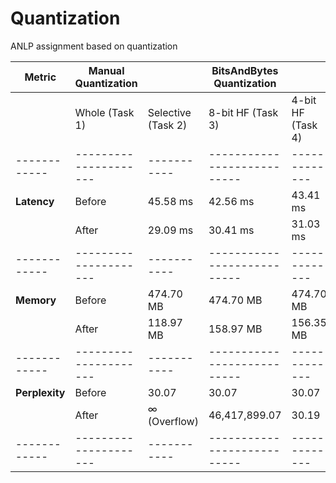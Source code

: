 # Quantization
ANLP assignment based on quantization

| Metric     | Manual Quantization |           | BitsAndBytes Quantization |             |             |
| ---------- | ------------------- | --------- |---------------------------|-------------|-------------|
|            | Whole (Task 1)      | Selective (Task 2) | 8-bit HF (Task 3)       | 4-bit HF (Task 4) | 4-bit NF4 (Task 5) |
|------------|---------------------|-----------|---------------------------|-------------|-------------|
| **Latency**| Before              | 45.58 ms  | 42.56 ms                  | 43.41 ms    | 42.74 ms    | 42.57 ms    |
|            | After               | 29.09 ms  | 30.41 ms                  | 31.03 ms    | 31.89 ms    | 16.91 ms    |
|------------|---------------------|-----------|---------------------------|-------------|-------------|
| **Memory** | Before              | 474.70 MB | 474.70 MB                 | 474.70 MB   | 474.70 MB   | 474.70 MB   |
|            | After               | 118.97 MB | 158.97 MB                 | 156.35 MB   | 115.85 MB   | 115.85 MB   |
|------------|---------------------|-----------|---------------------------|-------------|-------------|
| **Perplexity** | Before          | 30.07     | 30.07                     | 30.07       | 30.07       | 30.07       |
|            | After               | $\infty$ (Overflow) | 46,417,899.07   | 30.19       | 33.42       | 32.05       |
|------------|---------------------|-----------|---------------------------|-------------|-------------|

